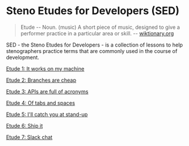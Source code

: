 # Steno Etudes for Developers (SED)

> Etude -- Noun. (music) A short piece of music, designed to give a performer practice in a particular area or skill.
> -- [wiktionary.org](https://en.wiktionary.org/wiki/etude#English)

SED - the Steno Etudes for Developers - is a collection of lessons
to help stenographers practice terms that are commonly used in the course of development.

[Etude 1: It works on my machine](./etude1.md)

[Etude 2: Branches are cheap](./etude2.md)

[Etude 3: APIs are full of acronyms](./etude3.md)

[Etude 4: Of tabs and spaces](./etude4.md)

[Etude 5: I'll catch you at stand-up](./etude5.md)

[Etude 6: Ship it](./etude6.md)

[Etude 7: Slack chat](./etude7.md)
